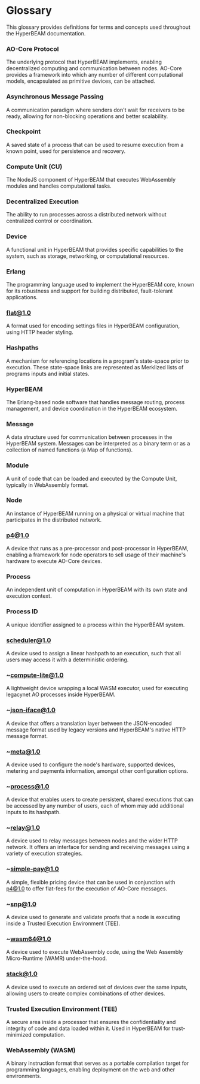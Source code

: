 # Glossary

This glossary provides definitions for terms and concepts used throughout the HyperBEAM documentation.

### AO-Core Protocol
The underlying protocol that HyperBEAM implements, enabling decentralized computing and communication between nodes. AO-Core provides a framework into which any number of different computational models, encapsulated as primitive devices, can be attached.

### Asynchronous Message Passing
A communication paradigm where senders don't wait for receivers to be ready, allowing for non-blocking operations and better scalability.

### Checkpoint
A saved state of a process that can be used to resume execution from a known point, used for persistence and recovery.

### Compute Unit (CU)
The NodeJS component of HyperBEAM that executes WebAssembly modules and handles computational tasks.

### Decentralized Execution
The ability to run processes across a distributed network without centralized control or coordination.

### Device
A functional unit in HyperBEAM that provides specific capabilities to the system, such as storage, networking, or computational resources.

### Erlang
The programming language used to implement the HyperBEAM core, known for its robustness and support for building distributed, fault-tolerant applications.

### flat@1.0
A format used for encoding settings files in HyperBEAM configuration, using HTTP header styling.

### Hashpaths
A mechanism for referencing locations in a program's state-space prior to execution. These state-space links are represented as Merklized lists of programs inputs and initial states.

### HyperBEAM
The Erlang-based node software that handles message routing, process management, and device coordination in the HyperBEAM ecosystem.

### Message
A data structure used for communication between processes in the HyperBEAM system. Messages can be interpreted as a binary term or as a collection of named functions (a Map of functions).

### Module
A unit of code that can be loaded and executed by the Compute Unit, typically in WebAssembly format.

### Node
An instance of HyperBEAM running on a physical or virtual machine that participates in the distributed network.

### p4@1.0
A device that runs as a pre-processor and post-processor in HyperBEAM, enabling a framework for node operators to sell usage of their machine's hardware to execute AO-Core devices.

### Process
An independent unit of computation in HyperBEAM with its own state and execution context.

### Process ID
A unique identifier assigned to a process within the HyperBEAM system.

### scheduler@1.0
A device used to assign a linear hashpath to an execution, such that all users may access it with a deterministic ordering.

### ~compute-lite@1.0
A lightweight device wrapping a local WASM executor, used for executing legacynet AO processes inside HyperBEAM.

### ~json-iface@1.0
A device that offers a translation layer between the JSON-encoded message format used by legacy versions and HyperBEAM's native HTTP message format.

### ~meta@1.0
A device used to configure the node's hardware, supported devices, metering and payments information, amongst other configuration options.

### ~process@1.0
A device that enables users to create persistent, shared executions that can be accessed by any number of users, each of whom may add additional inputs to its hashpath.

### ~relay@1.0
A device used to relay messages between nodes and the wider HTTP network. It offers an interface for sending and receiving messages using a variety of execution strategies.

### ~simple-pay@1.0
A simple, flexible pricing device that can be used in conjunction with p4@1.0 to offer flat-fees for the execution of AO-Core messages.

### ~snp@1.0
A device used to generate and validate proofs that a node is executing inside a Trusted Execution Environment (TEE).

### ~wasm64@1.0
A device used to execute WebAssembly code, using the Web Assembly Micro-Runtime (WAMR) under-the-hood.

### stack@1.0
A device used to execute an ordered set of devices over the same inputs, allowing users to create complex combinations of other devices.

### Trusted Execution Environment (TEE)
A secure area inside a processor that ensures the confidentiality and integrity of code and data loaded within it. Used in HyperBEAM for trust-minimized computation.

### WebAssembly (WASM)
A binary instruction format that serves as a portable compilation target for programming languages, enabling deployment on the web and other environments. 
